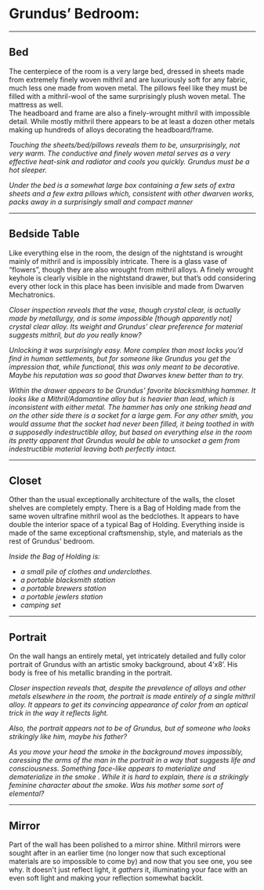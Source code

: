 # Grundus’ Bedroom:

-----
## Bed


The centerpiece of the room is a very large bed, dressed in sheets made from extremely finely woven mithril and are luxuriously soft for any fabric, much less one made from woven metal.  The pillows feel like they must be filled with a mithril-wool of the same surprisingly plush woven metal.  The mattress as well.  
The headboard and frame are also a finely-wrought mithril with impossible detail.  While mostly mithril there appears to be at least a dozen other metals making up hundreds of alloys decorating the headboard/frame.

*Touching the sheets/bed/pillows reveals them to be, unsurprisingly, not very warm.  The conductive and finely woven metal serves as a very effective heat-sink and radiator and cools you quickly.  Grundus must be a hot sleeper.*

*Under the bed is a somewhat large box containing a few sets of extra sheets and a few extra pillows which, consistent with other dwarven works, packs away in a surprisingly small and compact manner*

-----
## Bedside Table


Like everything else in the room, the design of the nightstand is wrought mainly of mithril and is impossibly intricate.  There is a glass vase of “flowers”, though they are also wrought from mithril alloys.  A finely wrought keyhole is clearly visible in the nightstand drawer, but that’s odd considering every other lock in this place has been invisible and made from Dwarven Mechatronics.

*Closer inspection reveals that the vase, though crystal clear, is actually made by metallurgy, and is some impossible [though apparently not] crystal clear alloy.  Its weight and Grundus’ clear preference for material suggests mithril, but do you really know?*

*Unlocking it was surprisingly easy.  More complex than most locks you’d find in human settlements, but for someone like Grundus you get the impression that, while functional, this was only meant to be decorative.  Maybe his reputation was so good that Dwarves knew better than to try.*

*Within the drawer appears to be Grundus’ favorite blacksmithing hammer. It looks like a Mithril/Adamantine alloy but is heavier than lead, which is inconsistent with either metal. The hammer has only one striking head and on the other side there is a socket for a large gem.  For any other smith, you would assume that the socket had never been filled, it being toothed in with a supposedly indestructible alloy, but based on everything else in the room its pretty apparent that Grundus would be able to unsocket a gem from indestructible material leaving both perfectly intact.*

-----
## Closet

Other than the usual exceptionally architecture of the walls, the closet shelves are completely empty.  There is a Bag of Holding made from the same woven ultrafine mithril wool as the bedclothes. It appears to have double the interior space of a typical Bag of Holding. Everything inside is made of the same exceptional craftsmenship, style, and materials as the rest of Grundus' bedroom.

*Inside the Bag of Holding is:*
 - *a small pile of clothes and underclothes.*
 - *a portable blacksmith station*
 - *a portable brewers station*
 - *a portable jewlers station*
 - *camping set*

-----
## Portrait


On the wall hangs an entirely metal, yet intricately detailed and fully color portrait of Grundus with an artistic smoky background, about 4’x8’.  His body is free of his metallic branding in the portrait.

*Closer inspection reveals that, despite the prevalence of alloys and other metals elsewhere in the room, the portrait is made entirely of a single mithril alloy.  It appears to get its convincing appearance of color from an optical trick in the way it reflects light.*

*Also, the portrait appears not to be of Grundus, but of someone who looks strikingly like him, maybe his father?*

*As you move your head the smoke in the background moves impossibly, caressing the arms of the man in the portrait in a way that suggests life and consciousness. Something face-like appears to materialize and dematerialize in the smoke .   While it is hard to explain, there is a strikingly feminine character about the smoke. Was his mother some sort of elemental?*

-----
## Mirror

Part of the wall has been polished to a mirror shine.  Mithril mirrors were sought after in an earlier time (no longer now that such exceptional materials are so impossible to come by) and now that you see one, you see why.  It doesn't just reflect light, it *gathers* it, illuminating your face with an even soft light and making your reflection somewhat backlit.